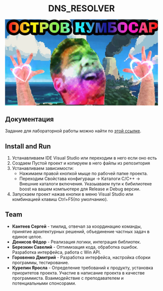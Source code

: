 <div align="center">

# DNS_RESOLVER
</div>

![Logotype](./images/image.webp)

## Документация
Задание для лабораторной работы можно найти по [этой ссылке](./docs/LR_TASK.md).

## Install and Run

1. Устанавливаем IDE Visual Studio или переходим в него если оно есть
2. Создаем Пустой проект и копируем в него файлы из репозитория
3. Устанавливаем зависимости:
   - Нажимаем правой кнопкой мыще по рабочей папке проекта.
   - Переходим Свойстава конфигураци -> Каталоги C/C++ -> Внешние каталоги включения. Указыаваем пути к бибилиотеке boost на вашем компьютере для Release и Debug версии.
4. Запускаем проект нажав кнопки в меню Visual Studio или комбинацией клавиш Ctrl+F5(по умолчанию).


## Team

- **Кантеев Сергей** - тимлид, отвечал за  координацию команды, принятие архитектурных решений, объединение частных задач в единое целое.
- **Денисов Фёдор** -  Реализация логики, интеграция библиотек.
- **Березкин Савелий** - Оптимизация кода, обработка ошибок. Разработка интерфейса, работа с Win API.
- **Горовенко Дмитрий** - Разработка интерфейса, настройка сборки программы, тестирование.
- **Курепин Яросла** - Определение требований к продукту, установка приоритетов проекта. Участие в написание проекта в качестве программиста. Взаимодействие с преподавателем и потенциальными спонсорами.


